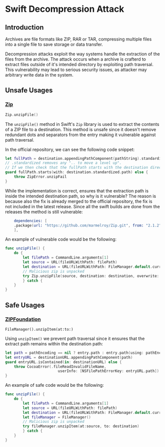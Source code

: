 # Swift Decompression Attack

## Introduction

Archives are file formats like ZIP, RAR or TAR, compressing multiple files into a single file to save storage or data transfer.

Decompression attacks exploit the way systems handle the extraction of the files from the archive. The attack occurs when a archive is crafterd to extract files outside of it's intended directory by exploiting path traversal. This vulnerability may lead to serious security issues, as attacker may arbitrary write data in the system.

## Unsafe Usages

### [Zip](https://github.com/marmelroy/Zip.git)

```swift
Zip.unzipFile()
```

The `unzipFile()` method in Swift's `Zip`  library is used to extract the contents of a ZIP file to a destination. This method is unsafe since it doesn't remove redundant dots and separators from the entry making it vulnerable against path traversal. 

In the official repository, we can see the following code snippet:

```swift
let fullPath = destination.appendingPathComponent(pathString).standardized.path
// .standardized removes any ".. to move a level up".
// If we then check that the fullPath starts with the destination directory we know we are not extracting "outside" te destination.
guard fullPath.starts(with: destination.standardized.path) else {
    throw ZipError.unzipFail
}
```

While the implementation is correct, ensures that the extraction path is inside the intended destination path, so why is it vulnerable? The reason is because also the fix is already merged to the official repository, the fix is not included in the latest release. Since all the swift builds are done from the releases the method is still vulnerable:

```s
    dependencies: [
    .package(url: "https://github.com/marmelroy/Zip.git", from: "2.1.2"),
    ],
```

An example of vulnerable code would be the following:

```swift
func unzipFile() {
    do {
        let filePath = CommandLine.arguments[1]
        let source = URL(fileURLWithPath: filePath)
        let destination = URL(fileURLWithPath: FileManager.default.currentDirectoryPath)
        // Malicious zip is unpacked
        try Zip.unzipFile(source, destination: destination, overwrite: true, password: nil)
        } catch {
    }
}
```

## Safe Usages

### [ZIPFoundation](https://github.com/weichsel/ZIPFoundation)

`FileManager().unzipItem(at:to:)`

Using `unzipItem()` we prevent path traversal since it ensures that the extract path remains within the destination path:

```swift
let path = pathEncoding == nil ? entry.path : entry.path(using: pathEncoding!)
let entryURL = destinationURL.appendingPathComponent(path)
guard entryURL.isContained(in: destinationURL) else {
    throw CocoaError(.fileReadInvalidFileName,
                        userInfo: [NSFilePathErrorKey: entryURL.path])
}
```

An example of safe code would be the following:

```swift
func unzipFile() {
    do {
        let filePath = CommandLine.arguments[1]
        let source = URL(fileURLWithPath: filePath)
        let destination = URL(fileURLWithPath: FileManager.default.currentDirectoryPath)
        let fileManager = FileManager()
        // Malicious zip is unpacked
        try fileManager.unzipItem(at:source, to: destination)
        } catch {
    }
}
```